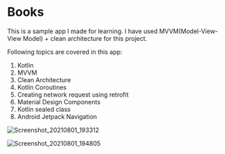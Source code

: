 # Books
This is a sample app I made for learning. I have used MVVM(Model-View-View Model) + clean architecture for this project.

Following topics are covered in this app:
1. Kotlin
2. MVVM 
3. Clean Architecture
4. Kotlin Coroutines
5. Creating network request using retrofit
6. Material Design Components
7. Kotlin sealed class
8. Android Jetpack Navigation


![Screenshot_20210801_193312](https://user-images.githubusercontent.com/88272255/127774002-7b3cf0a9-f560-4459-bd2b-e6f5fe956a97.png)


![Screenshot_20210801_194805](https://user-images.githubusercontent.com/88272255/127774238-e5c4abbe-a6e0-4d3f-9066-fc7140b13fe1.png)


